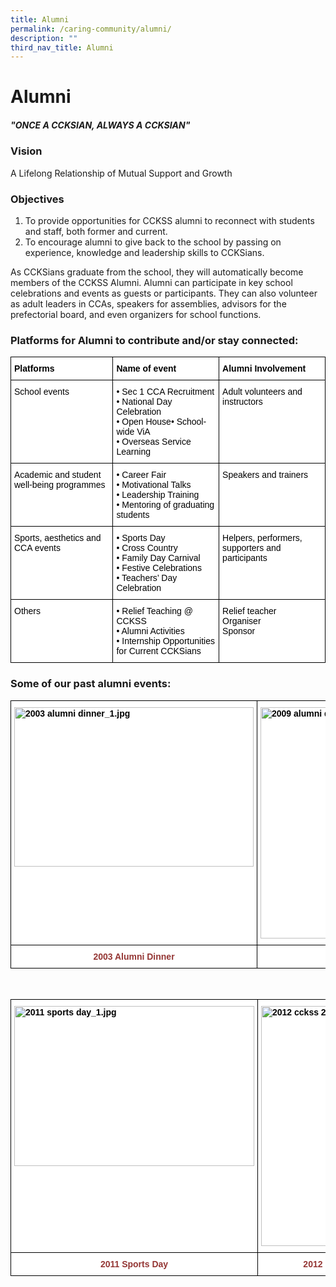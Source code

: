 ```yaml
---
title: Alumni
permalink: /caring-community/alumni/
description: ""
third_nav_title: Alumni
---
```

# **Alumni**

##### _"ONCE A CCKSIAN, ALWAYS A CCKSIAN"_


### Vision

A Lifelong Relationship of Mutual Support and Growth


### Objectives

1.  To provide opportunities for CCKSS alumni to reconnect with students and staff, both former and current.
2.  To encourage alumni to give back to the school by passing on experience, knowledge and leadership skills to CCKSians. 

As CCKSians graduate from the school, they will automatically become members of the CCKSS Alumni. Alumni can participate in key school celebrations and events as guests or participants. They can also volunteer as adult leaders in CCAs, speakers for assemblies, advisors for the prefectorial board, and even organizers for school functions. 

### Platforms for Alumni to contribute and/or stay connected:

<table style="border-collapse:collapse;border-spacing:0" class="tg"><thead><tr><th style="background-color:#FFF;border-color:black;border-style:solid;border-width:1px;color:#000000;font-family:Arial, sans-serif;font-size:14px;font-weight:bold;overflow:hidden;padding:10px 5px;text-align:left;vertical-align:top;word-break:normal">Platforms</th><th style="background-color:#FFF;border-color:black;border-style:solid;border-width:1px;color:#000000;font-family:Arial, sans-serif;font-size:14px;font-weight:bold;overflow:hidden;padding:10px 5px;text-align:left;vertical-align:top;word-break:normal">Name of event</th><th style="background-color:#FFF;border-color:black;border-style:solid;border-width:1px;color:#000000;font-family:Arial, sans-serif;font-size:14px;font-weight:bold;overflow:hidden;padding:10px 5px;text-align:left;vertical-align:top;word-break:normal">Alumni Involvement</th></tr></thead><tbody><tr><td style="background-color:#FFF;border-color:black;border-style:solid;border-width:1px;color:#000000;font-family:Arial, sans-serif;font-size:14px;overflow:hidden;padding:10px 5px;text-align:left;vertical-align:top;word-break:normal">School events<br> <br> </td><td style="background-color:#FFF;border-color:black;border-style:solid;border-width:1px;color:#000000;font-family:Arial, sans-serif;font-size:14px;overflow:hidden;padding:10px 5px;text-align:left;vertical-align:top;word-break:normal">• Sec 1 CCA Recruitment<br>• National Day Celebration<br>• Open House• School-wide ViA<br>• Overseas Service Learning<br> </td><td style="background-color:#FFF;border-color:black;border-style:solid;border-width:1px;color:#000000;font-family:Arial, sans-serif;font-size:14px;overflow:hidden;padding:10px 5px;text-align:left;vertical-align:top;word-break:normal">Adult volunteers and instructors<br> </td></tr><tr><td style="background-color:#FFF;border-color:black;border-style:solid;border-width:1px;color:#000000;font-family:Arial, sans-serif;font-size:14px;overflow:hidden;padding:10px 5px;text-align:left;vertical-align:top;word-break:normal">Academic and student well-being programmes</td><td style="background-color:#FFF;border-color:black;border-style:solid;border-width:1px;color:#000000;font-family:Arial, sans-serif;font-size:14px;overflow:hidden;padding:10px 5px;text-align:left;vertical-align:top;word-break:normal">• Career Fair<br>• Motivational Talks<br>• Leadership Training<br>• Mentoring of graduating students<br> </td><td style="background-color:#FFF;border-color:black;border-style:solid;border-width:1px;color:#000000;font-family:Arial, sans-serif;font-size:14px;overflow:hidden;padding:10px 5px;text-align:left;vertical-align:top;word-break:normal">Speakers and trainers</td></tr><tr><td style="background-color:#FFF;border-color:black;border-style:solid;border-width:1px;color:#000000;font-family:Arial, sans-serif;font-size:14px;overflow:hidden;padding:10px 5px;text-align:left;vertical-align:top;word-break:normal">Sports, aesthetics and CCA events</td><td style="background-color:#FFF;border-color:black;border-style:solid;border-width:1px;color:#000000;font-family:Arial, sans-serif;font-size:14px;overflow:hidden;padding:10px 5px;text-align:left;vertical-align:top;word-break:normal">• Sports Day<br>• Cross Country<br>• Family Day Carnival<br>• Festive Celebrations<br>• Teachers’ Day Celebration<br> </td><td style="background-color:#FFF;border-color:black;border-style:solid;border-width:1px;color:#000000;font-family:Arial, sans-serif;font-size:14px;overflow:hidden;padding:10px 5px;text-align:left;vertical-align:top;word-break:normal">Helpers, performers, supporters and participants<br> </td></tr><tr><td style="background-color:#FFF;border-color:black;border-style:solid;border-width:1px;color:#000000;font-family:Arial, sans-serif;font-size:14px;overflow:hidden;padding:10px 5px;text-align:left;vertical-align:top;word-break:normal">Others</td><td style="background-color:#FFF;border-color:black;border-style:solid;border-width:1px;color:#000000;font-family:Arial, sans-serif;font-size:14px;overflow:hidden;padding:10px 5px;text-align:left;vertical-align:top;word-break:normal">• Relief Teaching @ CCKSS<br>• Alumni Activities<br>• Internship Opportunities for Current CCKSians<br> </td><td style="background-color:#FFF;border-color:black;border-style:solid;border-width:1px;color:#000000;font-family:Arial, sans-serif;font-size:14px;overflow:hidden;padding:10px 5px;text-align:left;vertical-align:top;word-break:normal">Relief teacher<br>Organiser<br><span style="font-weight:normal">Sponsor</span></td></tr></tbody></table>




### Some of our past alumni events:

<table style="border-collapse:collapse;border-spacing:0" class="tg"><thead><tr><th style="background-color:#FFF;border-color:black;border-style:solid;border-width:1px;color:#000000;font-family:Arial, sans-serif;font-size:14px;font-weight:bold;overflow:hidden;padding:10px 5px;text-align:left;vertical-align:top;word-break:normal"><img src="https://chuachukangsec-moe-edu-sg-admin.cwp.sg/qql/slot/u422/Partners/Alumni/2003%20alumni%20dinner_1.jpg" alt="2003 alumni dinner_1.jpg" width="383" height="255"></th><th style="background-color:#FFF;border-color:black;border-style:solid;border-width:1px;color:#000000;font-family:Arial, sans-serif;font-size:14px;font-weight:bold;overflow:hidden;padding:10px 5px;text-align:left;vertical-align:top;word-break:normal"><img src="https://chuachukangsec-moe-edu-sg-admin.cwp.sg/qql/slot/u422/Partners/Alumni/2009%20alumni%20dinner_1.jpg" alt="2009 alumni dinner_1.jpg" width="370"></th></tr></thead><tbody><tr><td style="background-color:#FFF;border-color:black;border-style:solid;border-width:1px;color:#943634;font-family:Arial, sans-serif;font-size:14px;font-weight:bold;overflow:hidden;padding:10px 5px;text-align:center;vertical-align:top;word-break:normal"><span style="color:#943634">2003 Alumni Dinner</span></td><td style="background-color:#FFF;border-color:black;border-style:solid;border-width:1px;color:#943634;font-family:Arial, sans-serif;font-size:14px;font-weight:bold;overflow:hidden;padding:10px 5px;text-align:center;vertical-align:top;word-break:normal"><span style="color:#943634">2009 Alumni Dinner</span></td></tr></tbody></table>

<br>

<table style="border-collapse:collapse;border-spacing:0" class="tg"><thead><tr><th style="background-color:#FFF;border-color:black;border-style:solid;border-width:1px;color:#000000;font-family:Arial, sans-serif;font-size:14px;font-weight:bold;overflow:hidden;padding:10px 5px;text-align:left;vertical-align:top;word-break:normal"><img src="https://chuachukangsec-moe-edu-sg-admin.cwp.sg/qql/slot/u422/Partners/Alumni/2011%20sports%20day_1.jpg" alt="2011 sports day_1.jpg" width="384" height="256"></th><th style="background-color:#FFF;border-color:black;border-style:solid;border-width:1px;color:#000000;font-family:Arial, sans-serif;font-size:14px;font-weight:bold;overflow:hidden;padding:10px 5px;text-align:left;vertical-align:top;word-break:normal"><img src="https://chuachukangsec-moe-edu-sg-admin.cwp.sg/qql/slot/u422/Partners/Alumni/2012%20cckss%2020th%20anniversary%20dinner_1.jpg" alt="2012 cckss 20th anniversary dinner_1.jpg" width="384"></th></tr></thead><tbody><tr><td style="background-color:#FFF;border-color:black;border-style:solid;border-width:1px;color:#943634;font-family:Arial, sans-serif;font-size:14px;font-weight:bold;overflow:hidden;padding:10px 5px;text-align:center;vertical-align:top;word-break:normal"><span style="color:#943634">2011 Sports Day</span></td><td style="background-color:#FFF;border-color:black;border-style:solid;border-width:1px;color:#943634;font-family:Arial, sans-serif;font-size:14px;font-weight:bold;overflow:hidden;padding:10px 5px;text-align:center;vertical-align:top;word-break:normal"><span style="color:#943634">2012 CCKSS 20</span>th<span style="color:#943634"> Anniversary Dinner</span></td></tr></tbody></table>
